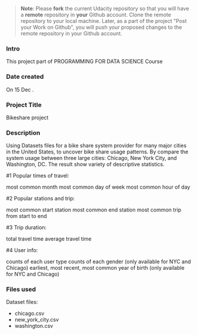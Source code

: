 >**Note**: Please **fork** the current Udacity repository so that you will have a **remote** repository in **your** Github account. Clone the remote repository to your local machine. Later, as a part of the project "Post your Work on Github", you will push your proposed changes to the remote repository in your Github account.
### Intro
This project part of PROGRAMMING FOR DATA SCIENCE Course


### Date created
On 15 Dec .

### Project Title
Bikeshare project

### Description
Using Datasets files for a bike share system provider for many major cities in the United States, to uncover bike share usage patterns. By compare the system usage between three large cities: Chicago, New York City, and Washington, DC.
The result show variety of descriptive statistics. 

#1 Popular times of travel:

most common month
most common day of week
most common hour of day

#2 Popular stations and trip:

most common start station
most common end station
most common trip from start to end 

#3 Trip duration:

total travel time
average travel time

#4 User info:

counts of each user type
counts of each gender (only available for NYC and Chicago)
earliest, most recent, most common year of birth (only available for NYC and Chicago)





### Files used
Dataset files:
- chicago.csv
- new_york_city.csv
- washington.csv


